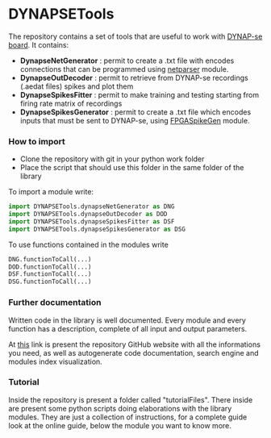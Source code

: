 # DYNAPSETools
The repository contains a set of tools that are useful to work with [DYNAP-se board](https://inilabs.com/products/dynap/).
It contains:
  * **DynapseNetGenerator** : permit to create a .txt file with encodes connections that can be programmed using [netparser](https://inilabs.com/support/hardware/user-guide-dynap-se/#h.crkj98n9ian3) module.
  * **DynapseOutDecoder** : permit to retrieve from DYNAP-se recordings (.aedat files) spikes and plot them
  * **DynapseSpikesFitter** : permit to make training and testing starting from firing rate matrix of recordings
  * **DynapseSpikesGenerator** : permit to create a .txt file which encodes inputs that must be sent to DYNAP-se, using [FPGASpikeGen](https://inilabs.com/support/hardware/user-guide-dynap-se/#h.3prdeugulxol) module.
### How to import
* Clone the repository with git in your python work folder
* Place the script that should use this folder in the same folder of the library

To import a module write:
```python
import DYNAPSETools.dynapseNetGenerator as DNG
import DYNAPSETools.dynapseOutDecoder as DOD
import DYNAPSETools.dynapseSpikesFitter as DSF
import DYNAPSETools.dynapseSpikesGenerator as DSG
```
To use functions contained in the modules write
```python
DNG.functionToCall(...)
DOD.functionToCall(...)
DSF.functionToCall(...)
DSG.functionToCall(...)
```

### Further documentation
Written code in the library is well documented. Every module and every function has a description, complete of all input and output parameters.

At [this](https://sanfans.github.io/DYNAPSETools/_build/html/index.html) link is present the repository GitHub website with all the informations you need, as well as autogenerate code documentation, search engine and modules index visualization.

### Tutorial
Inside the repository is present a folder called "tutorialFiles". There inside are present some python scripts doing elaborations with the
library modules. They are just a collection of instructions, for a complete guide look at the online guide, below the module you
want to know more.
